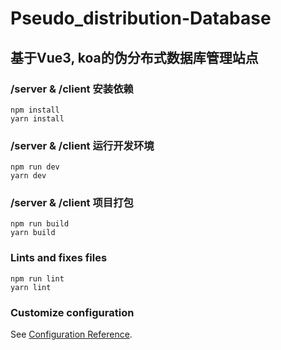 # Pseudo_distribution-Database

## 基于Vue3, koa的伪分布式数据库管理站点

### /server & /client 安装依赖
```shell
npm install
yarn install
```

### /server & /client 运行开发环境
```shell
npm run dev
yarn dev
```

### /server & /client 项目打包
```shell
npm run build
yarn build
```

### Lints and fixes files
```shell
npm run lint 
yarn lint
```

### Customize configuration
See [Configuration Reference](https://cli.vuejs.org/config/).
